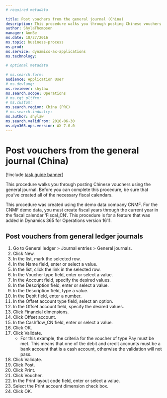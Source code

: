 ```yaml
--- 
# required metadata 
 
title: Post vouchers from the general journal (China)
description: This procedure walks you through posting Chinese vouchers using the general journal. 
author: ShylaThompson
manager: AnnBe 
ms.date: 10/27/2016
ms.topic: business-process 
ms.prod:  
ms.service: dynamics-ax-applications 
ms.technology:  
 
# optional metadata 
 
# ms.search.form:   
audience: Application User 
# ms.devlang:  
ms.reviewer: shylaw
ms.search.scope: Operations 
# ms.tgt_pltfrm:  
# ms.custom:  
ms.search.region: China (PRC)
# ms.search.industry: 
ms.author: shylaw
ms.search.validFrom: 2016-06-30 
ms.dyn365.ops.version: AX 7.0.0 
---
```

# Post vouchers from the general journal (China)

[!include [task guide banner](../../includes/task-guide-banner.md)]

This procedure walks you through posting Chinese vouchers using the general journal.  Before you can complete this procedure, be sure that you’ve created all of the necessary fiscal calendars. 

This procedure was created using the demo data company CNMF. For the CNMF demo data, you must create fiscal years through the current year in the fiscal calendar ‘Fiscal_CN’. This procedure is for a feature that was added in Dynamics 365 for Operations version 1611.


## Post vouchers from general ledger journals
1. Go to General ledger > Journal entries > General journals.
2. Click New.
3. In the list, mark the selected row.
4. In the Name field, enter or select a value.
5. In the list, click the link in the selected row.
6. In the Voucher type field, enter or select a value.
7. In the Account field, specify the desired values.
8. In the Description field, enter or select a value.
9. In the Description field, type a value.
10. In the Debit field, enter a number.
11. In the Offset account type field, select an option.
12. In the Offset account field, specify the desired values.
13. Click Financial dimensions.
14. Click Offset account.
15. In the Cashflow_CN field, enter or select a value.
16. Click OK.
17. Click Validate.
    * For this example, the criteria for the voucher of type Pay must be met. This means that one of the debit and credit accounts must be a bank account that is a cash account, otherwise the validation will not pass.  
18. Click Validate.
19. Click Post.
20. Click Print.
21. Click Voucher.
22. In the Print layout code field, enter or select a value.
23. Select the Print account dimension check box.
24. Click OK.

